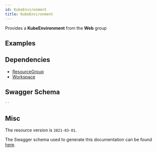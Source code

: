 ```yaml
---
id: KubeEnvironment
title: KubeEnvironment
---
```

Provides a **KubeEnvironment** from the **Web** group
## Examples
## Dependencies
- [ResourceGroup](../Resources/ResourceGroup.md)
- [Workspace](../OperationalInsights/Workspace.md)
## Swagger Schema
```js
''
```
## Misc
The resource version is `2021-03-01`.

The Swagger schema used to generate this documentation can be found [here](https://github.com/Azure/azure-rest-api-specs/tree/main/specification/web/resource-manager/Microsoft.Web/stable/2021-03-01/KubeEnvironments.json).

